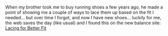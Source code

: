 When my brother took me to buy running shoes a few years ago, he made a point of showing me a couple of ways to lace them up based on the fit I needed... but over time I forgot, and now I have new shoes... luckily for me, the web saves the day (like usual) and I found this on the new balance site: [Lacing for Better Fit](http://www.newbalance.com/productbrowser/performance/lacing_for_a_better_fit.html?sport=Running&gender=&product_type=&feature=)